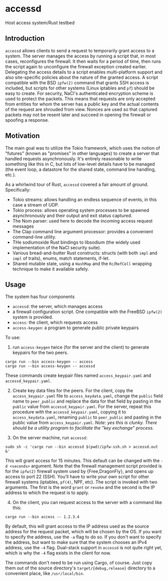 # accessd

Host access system/Rust testbed

## Introduction

`accessd` allows clients to send a request to temporarily grant access to a system. The server manages the access by running a script that, in most cases, reconfigures the firewall. It then waits for a period of time, then runs the script again to unconfigure the firewall exception created earlier. Delegating the access details to a script enables multi-platform support and also site-specific policies about the nature of the granted access. A script compatible with the BSD `ipfw(2)` command that grants SSH access is included, but scripts for other systems (Linux iptables and `pf`) should be easy to create. For security, NaCl's authenticated encryption scheme is used to protect the packets. This means that requests are only accepted from entities for whom the server has a public key and the actual contents of the request are shrouded from view. Nonces are used so that captured packets may not be resent later and succeed in opening the firewall or spoofing a response.

## Motivation

The main goal was to utilize the Tokio framework, which uses the notion of "futures" (known as "promises" in other languages) to create a server that handled requests asynchronously. It's entirely reasonable to write something like this in C, but lots of low-level details have to be managed (the event loop, a datastore for the shared state, command line handling, etc.).

As a whirlwind tour of Rust, `accessd` covered a fair amount of ground. Specifically:

- Tokio streams: allows handling an endless sequence of events, in this case a stream of UDP.
- Tokio process: allows operating system processes to be spawned asynchronously and their output and exit status captured.
- The Nom parser: used here to decode the incoming access request messages
- The Clap command line argument processor: provides a convenient command-line utility.
- THe sodiumoxide Rust bindings to libsodium (the widely used implementation of the NaCl security suite).
- Various bread-and-butter Rust constructs: structs (with both `impl` and `impl` of traits), enums, match statements, if-let. 
- Shared mutable state, using a `HashMap` and the `Rc`/`RefCell` wrapping technique to make it available safely.

## Usage

The system has four components

- `accessd`: the server, which manages access
- a firewall configuration script. One compatible with the FreeBSD `ipfw(2)` system is provided. 
- `access`: the client, which requests access
- `access-keygen`: a program to generate public private keypairs

To use:

1. run `access-keygen` twice (for the server and the client) to generate keypairs for the two peers.
  ```
  cargo run --bin access-keygen -- access
  cargo run --bin access-keygen -- accessd
  ```
  These commands create keypair files named `access_keypair.yaml` and `accessd_keypair.yaml`.

2. Create key data files for the peers. For the client, copy the `access_keypair.yaml` file to `access_keydata.yaml`, change the `public` field name to `peer_public` and replace the data for that field by pasting in the `public` value from `accessd_keypair.yaml`. For the server, repeat this procedure with the `accessd_keypair.yaml`, copying it to `access_keydata.yaml`, renaming `public` to `peer_public` and pasting in the public value from `access_keypair.yaml`. *Note: yes this is clunky. There should be a utility program to facilitate the "key exchange" process.*

3. On the server machine, run `accessd`:
  ```
  sudo sh -c 'cargo run --bin accessd $(pwd)/ipfw-ssh.sh > accessd.out &'
  ```
  This will grant access for 15 minutes. This default can be changed with the `-d <seconds>` argument. Note that the firewall management script provided is for the `ipfw(2)` firewall system used by {Free,DragonFly}, and opens up access to port 22 (SSH). You'll have to write your own script for other firewall systems (iptables, `pf(4)`, NPF, etc). The script is invoked with two arguments. The first is the word `grant` or `revoke` and the second is the IP address to which the request is to apply.
  
4. On the client, you can request access to the server with a command like this:
  ```
  cargo run --bin access -- 1.2.3.4
  ```
  By default, this will grant access to the IP address used as the source address for the request packet, which will be chosen by the OS. If you want to specify the address, use the `-a` flag to do so. If you don't want to specify the address, but want to make sure that the system chooses an IPv4 address, use the `-4` flag. Dual-stack support in `accessd` is not quite right yet, which is why the `-4` flag exists in the client for now.
  
The commands don't need to be run using Cargo, of course. Just copy them out of the source directory's `target/{debug,release}` directory to a convenient place, like `/usr/local/bin`.
